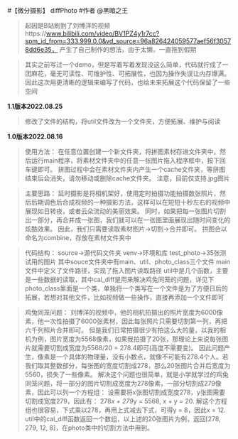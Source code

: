 #【微分摄影】 diffPhoto
#作者 @黑暗之王

>起因是B站刷到了刘博洋的视频https://www.bilibili.com/video/BV1PZ4y1r7cc?spm_id_from=333.999.0.0&vd_source=96a826424059577aef56f30578dd6e35， 产生了自己制作的想法，由于太懒，一直拖到假期

>其实之前写过一个demo，但是写着写着发现没这么简单，代码就拧成了一团麻花，毫无可读性、可维护性、可拓展性，也因为操作失误让内存爆满。因此这次用更清晰的逻辑来编写了代码，也给未来拓展这个代码保留了一些空间


******1.1版本2022.08.25******
>修改了文件的结构，将util文件改为一个文件夹，方便拓展、维护与阅读

******1.0版本2022.08.16******
>使用方法：
	在任意位置创建一个新文件夹，将拼图素材存进文件夹中，然后运行main程序，将素材文件夹中的任意一张图片拖入程序框中，按下回车键即可。
	拼图过程中会在素材文件夹内产生一个cache文件夹，等拼图结束后会消失，请勿移动或删除cache文件夹。
	注意，目前仅支持.jpg图片

>主要思路：
	延时摄影是将相机架好，使用定时拍摄功能拍摄数张照片，然后后期调色后合成视频的一种摄影方法，这样可以在短短十秒左右的视频中展现如日转夜，或者云朵流动的美丽效果。
	同时，如果把每一张图片切割出一部分，再合并成一张图，我们就可以在一张图里面展现出随时间变化的炫酷效果。
	因此，我们只需要读取素材图片->切割->合并即可。
	拼图会以命名为combine，存放在素材文件夹中

>代码结构：
	source->源代码文件夹
	venv->环境和库
	test_photo->35张测试用的图片
  其中souce文件夹中有main、util、photo_class三个文件
  main文件中定义了文件路径，实现了拖入图片读取路径
  util中是几个函数，主要是一些数据的读取，其中cal_diff是用来解决鸡兔同笼的问题，详见下
  photo_class里面是一个类，单独将一个类写在一个文件是为了方便日后的拓展，若想对其他文件，比如视频做一些操作，直接再添加一个文件即可

>鸡兔同笼问题：
	刘博洋的视频中，他的相机拍摄出的照片宽度为6000像素，他一次性拍摄了6000张素材，因此每张照片只需要切割第一列，再把六千列照片合并即可。
	但是我们日常拍摄很少有拍这么大的量，以我的相机为例，图片宽度为5568像素，如果我拍摄了20张，那理论上来说每张图片就需要切割成宽度为5568/20 = 278.4即可(高度不需要变)。
	因此问题产生，像素是一个具体的物理量，没有小数点，就像不可能有278.4个人。若我们取其整数部分，每张图的宽度切割成278，那么20张图片合并后宽度为5560，损失了一些像素。
	解决这个问题也很简单，就是小学就学过的鸡兔同笼问题，将一部分的图片切割成宽度为278像素，一部分切割成279像素，因此可以列一个方程组：
						设需要将x张图切割成宽度278，y张图需要切割成宽度279，因此有：
								278*x + 279*y = 5568, 
								        x + y = 20.
	解这个方程组也很容易，下式乘以278，再用上式减去下式，可得y = 8，因此x = 12.
	util中的cal_diff函数返回一个数组，以上述的20张图片为例，返回[278, 279, 12, 8]，在photo类中的切割方法中用到。
